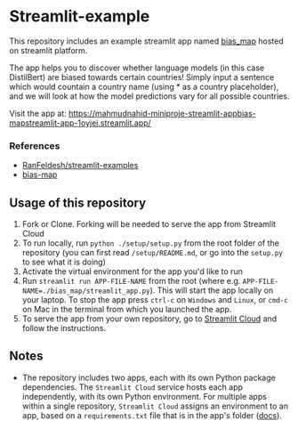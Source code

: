 # Streamlit-example

This repository includes an example streamlit app named [bias_map](https://mahmudnahid-miniproje-streamlit-appbias-mapstreamlit-app-1oyjei.streamlit.app/) hosted on streamlit platform.

The app helps you to discover whether language models (in this case DistilBert) are biased towards certain countries! Simply input a sentence which would countain a country name (using * as a country placeholder), and we will look at how the model predictions vary for all possible countries.

Visit the app at: https://mahmudnahid-miniproje-streamlit-appbias-mapstreamlit-app-1oyjei.streamlit.app/

### References
* [RanFeldesh/streamlit-examples](https://github.com/RanFeldesh/streamlit-examples)
* [bias-map](https://github.com/arnaudmiribel/bias-map)

## Usage of this repository

1. Fork or Clone. Forking will be needed to serve the app from Streamlit Cloud
2. To run locally, run `python ./setup/setup.py` from the root folder of the repository (you can first read `/setup/README.md`, or go into the `setup.py` to see what it is doing)
3. Activate the virtual environment for the app you'd like to run
4. Run `streamlit run APP-FILE-NAME` from the root (where e.g. `APP-FILE-NAME=./bias_map/streamlit_app.py`). This will start the app locally on your laptop. To stop the app press `ctrl-c` on `Windows` and `Linux`, or `cmd-c` on Mac in the terminal from which you launched the app. 
5. To serve the app from your own repository, go to [Streamlit Cloud](https://streamlit.io/cloud) and follow the instructions.

## Notes
* The repository includes two apps, each with its own Python package dependencies. The `Streamlit Cloud` service hosts each app independently, with its own Python environment. For multiple apps within a single repository, `Streamlit Cloud` assigns an environment to an app, based on a `requirements.txt` file that is in the app's folder ([docs](https://docs.streamlit.io/streamlit-community-cloud/get-started/deploy-an-app/app-dependencies)).

